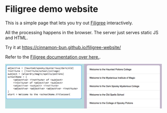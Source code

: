 # Filigree demo website

This is a simple page that lets you try out [Filigree](https://github.com/cinnamon-bun/filigree) interactively.

All the processing happens in the browser.  The server just serves static JS and HTML.

Try it at https://cinnamon-bun.github.io/filigree-website/

Refer to the [Filigree documentation over here.](https://github.com/cinnamon-bun/filigree#simple-input-grammar).

![](screenshot.png)
